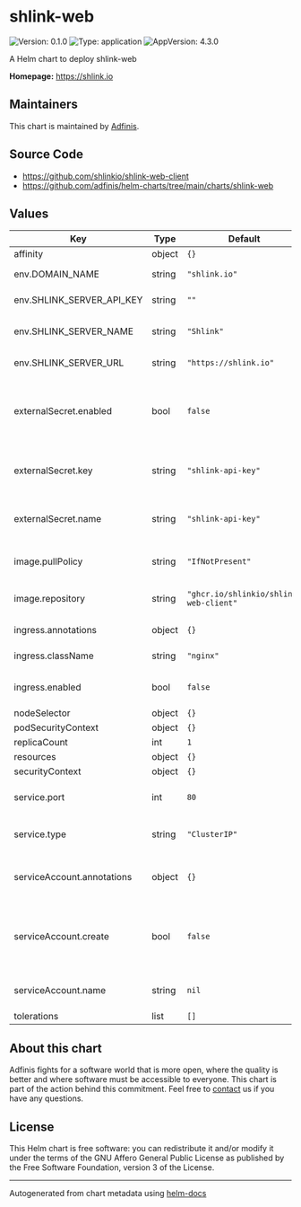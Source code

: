 # shlink-web

![Version: 0.1.0](https://img.shields.io/badge/Version-0.1.0-informational?style=flat-square) ![Type: application](https://img.shields.io/badge/Type-application-informational?style=flat-square) ![AppVersion: 4.3.0](https://img.shields.io/badge/AppVersion-4.3.0-informational?style=flat-square)

A Helm chart to deploy shlink-web

**Homepage:** <https://shlink.io>

## Maintainers
This chart is maintained by [Adfinis](https://adfinis.com/?pk_campaign=github&pk_kwd=helm-charts).

## Source Code

* <https://github.com/shlinkio/shlink-web-client>
* <https://github.com/adfinis/helm-charts/tree/main/charts/shlink-web>

## Values

| Key | Type | Default | Description |
|-----|------|---------|-------------|
| affinity | object | `{}` |  |
| env.DOMAIN_NAME | string | `"shlink.io"` | Shlink Web domain |
| env.SHLINK_SERVER_API_KEY | string | `""` | Shlink API Key |
| env.SHLINK_SERVER_NAME | string | `"Shlink"` | Shlink Server Name |
| env.SHLINK_SERVER_URL | string | `"https://shlink.io"` | Shlink API URL |
| externalSecret.enabled | bool | `false` | Specifies whether an external secret should be used |
| externalSecret.key | string | `"shlink-api-key"` | Key in the secret containing the API key |
| externalSecret.name | string | `"shlink-api-key"` | Name of the secret containing the API key |
| image.pullPolicy | string | `"IfNotPresent"` | Shlink Web image pull policy |
| image.repository | string | `"ghcr.io/shlinkio/shlink-web-client"` | Shlink Web image name |
| ingress.annotations | object | `{}` | Ingress annotations |
| ingress.className | string | `"nginx"` | Ingress class name |
| ingress.enabled | bool | `false` | Enable ingress for shlink web |
| nodeSelector | object | `{}` |  |
| podSecurityContext | object | `{}` |  |
| replicaCount | int | `1` |  |
| resources | object | `{}` |  |
| securityContext | object | `{}` |  |
| service.port | int | `80` | Shlink Web service port |
| service.type | string | `"ClusterIP"` | Shlink Web service type |
| serviceAccount.annotations | object | `{}` | Annotations to add to the service account |
| serviceAccount.create | bool | `false` | Specifies whether a service account should be created |
| serviceAccount.name | string | `nil` | Name of the service account |
| tolerations | list | `[]` |  |

## About this chart

Adfinis fights for a software world that is more open, where the quality is
better and where software must be accessible to everyone. This chart
is part of the action behind this commitment. Feel free to
[contact](https://adfinis.com/kontakt/?pk_campaign=github&pk_kwd=helm-charts)
us if you have any questions.

## License

This Helm chart is free software: you can redistribute it and/or modify it under the terms
of the GNU Affero General Public License as published by the Free Software Foundation,
version 3 of the License.

----------------------------------------------
Autogenerated from chart metadata using [helm-docs](https://github.com/norwoodj/helm-docs/)
